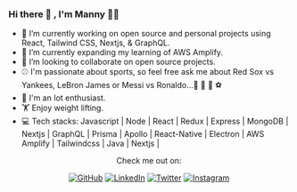 ### Hi there 👋 , I'm Manny :technologist:

<!--
**mannycolon/mannycolon** is a ✨ _special_ ✨ repository because its `README.md` (this file) appears on your GitHub profile.

Here are some ideas to get you started:

- 🔭 I’m currently working on ...
- 🌱 I’m currently learning ...
- 👯 I’m looking to collaborate on ...
- 🤔 I’m looking for help with ...
- 💬 Ask me about ...
- 📫 How to reach me: ...
- 😄 Pronouns: ...
- ⚡ Fun fact: ...
-->

- 🔭 I’m currently working on open source and personal projects using React, Tailwind CSS, Nextjs, & GraphQL.
- 🌱 I’m currently expanding my learning of AWS Amplify.
- 👯 I’m looking to collaborate on open source projects.
- :baseball: I'm passionate about sports, so feel free ask me about Red Sox vs Yankees, LeBron James or Messi vs Ronaldo...:basketball: :football: :bowling: :soccer: 
- :robot: I'm an Iot enthusiast.
- :weight_lifting: Enjoy weight lifting.
- 💻 Tech stacks: 
Javascript | Node | React | Redux | Express | MongoDB | Nextjs | GraphQL | Prisma | Apollo | React-Native | Electron | AWS Amplify | Tailwindcss | Java | Nextjs | 

<p align="center">Check me out on:</p>
<p align="center">
	<a href="https://github.com/mannycolon"><img src="https://img.icons8.com/doodle/50/000000/github.png" alt="GitHub"/></a>
	<a href="https://www.linkedin.com/in/mannycolon/"><img src="https://img.icons8.com/doodle/50/000000/linkedin.png" alt="LinkedIn"/></a>
    	<a href="https://twitter.com/_mannycolon"><img src="https://img.icons8.com/doodle/50/000000/twitter.png" alt="Twitter"/></a>
	<a href="https://www.instagram.com/mannycolon.tech/"><img src="https://img.icons8.com/doodle/50/000000/instagram-new.png" alt="Instagram"/></a>
</p>
